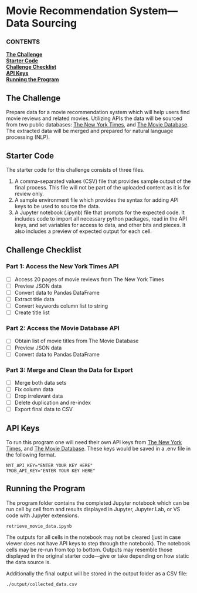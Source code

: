 # Movie Recommendation System—Data Sourcing

   ### CONTENTS
**[The Challenge](#the-challenge)**<br>
**[Starter Code](#starter-code)**<br>
**[Challenge Checklist](#challenge-checklist)**<br>
**[API Keys](#api-keys)**<br>
**[Running the Program](#running-the-program)**<br>

## The Challenge

Prepare data for a movie recommendation system which will help users find movie reviews and related movies. Utilizing APIs the data will be sourced from two public databases: [The New York Times](https://www.nytimes.com/), and [The Movie Database](https://www.themoviedb.org/). The extracted data will be merged and prepared for natural language processing (NLP).

## Starter Code

The starter code for this challenge consists of three files.  

1. A comma-separated values (CSV) file that provides sample output of the final process. This file will not be part of the uploaded content as it is for review only.
2. A sample environment file which provides the syntax for adding API keys to be used to source the data.
3. A Jupyter notebook (.ipynb) file that prompts for the expected code. It includes code to import all necessary python packages, read in the API keys, and set variables for access to data, and other bits and pieces. It also includes a preview of expected output for each cell.

## Challenge Checklist

### Part 1: Access the New York Times API

- [ ] Access 20 pages of movie reviews from The New York Times
- [ ] Preview JSON data
- [ ] Convert data to Pandas DataFrame
- [ ] Extract title data
- [ ] Convert keywords column list to string
- [ ] Create title list

### Part 2: Access the Movie Database API

- [ ] Obtain list of movie titles from The Movie Database
- [ ] Preview JSON data
- [ ] Convert data to Pandas DataFrame

### Part 3: Merge and Clean the Data for Export

- [ ] Merge both data sets
- [ ] Fix column data
- [ ] Drop irrelevant data
- [ ] Delete duplication and re-index
- [ ] Export final data to CSV

## API Keys

To run this program one will need their own API keys from [The New York Times](https://developer.nytimes.com/accounts/create), and [The Movie Database](https://www.themoviedb.org/signup).  These keys would be saved in a .env file in the following format.

```
NYT_API_KEY="ENTER YOUR KEY HERE"
TMDB_API_KEY="ENTER YOUR KEY HERE"
```

## Running the Program

The program folder contains the completed Jupyter notebook which can be run cell by cell from and results displayed in Jupyter, Jupyter Lab, or VS code with Jupyter extensions.

```
retrieve_movie_data.ipynb
```

The outputs for all cells in the notebook may not be cleared (just in case viewer does not have API keys to step through the notebook). The notebook cells may be re-run from top to bottom. Outputs may resemble those displayed in the original starter code—give or take depending on how static the data source is.

Additionally the final output will be stored in the output folder as a CSV file:

```
./output/collected_data.csv
```
